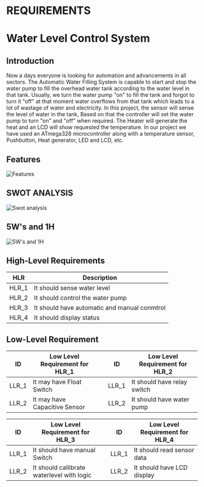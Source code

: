 # REQUIREMENTS

# Water Level Control System

## Introduction

Now a days everyone is looking for automation and advancements in all sectors. The Automatic Water Filling System is capable to start and stop the water pump to fill the overhead water tank according to the water level in that tank. 
Usually, we turn the water pump "on" to fill the tank and forgot to turn it "off" at that moment water overflows from that tank which leads to a lot of wastage of water and electricity.
In this project, the sensor will sense the level of water in the tank, Based on that the controller will set the water pump to turn "on" and "off" when required. The Heater will generate the heat and an LCD will show requested the temperature. In our project we have used an ATmega328 microcontroller along with a temperature sensor, Pushbutton, Heat generator, LED and LCD, etc.

## Features

![Features](https://github.com/vinayvanka/M2_EmbSys/blob/main/Project/1_Requirements/features.jpeg)

## SWOT ANALYSIS

![Swot analysis](https://github.com/vinayvanka/M2_EmbSys/blob/main/Project/1_Requirements/SWOT%20Analysis.jpeg)

## 5W's and 1H

![5W's and 1H](https://github.com/vinayvanka/M2_EmbSys/blob/main/Project/1_Requirements/5W1H.jpeg)


## High-Level Requirements
|HLR|     Description                      |
|------|  --------------                   |
|HLR_1|   It should sense water level      |
|HLR_2|   It should control the water pump |
|HLR_3|   It should have automatic and manual conmtrol|
|HLR_4|   It should display status         |



## Low-Level Requirement
|ID|Low Level Requirement for HLR_1 | |ID|Low Level Requirement for HLR_2|
|------|  ------------|--|--|--|
|LLR_1|It may have Float Switch | |LLR_1|It should have relay switch|
|LLR_2|It may have Capacitive Sensor| |LLR_2|It should have water pump|


|ID|Low Level Requirement for HLR_3 | |ID|Low Level Requirement for HLR_4|
|------|  ------------|--|--|--|
|LLR_1|It should have manual Switch| |LLR_1|It should read sensor data|
|LLR_2|It should callibrate waterlevel with logic| |LLR_2|It should have LCD display|
